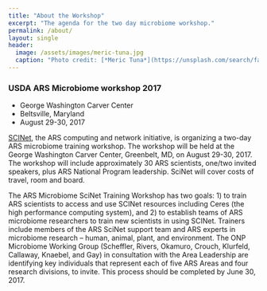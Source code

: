 ```yaml
---
title: "About the Workshop"
excerpt: "The agenda for the two day microbiome workshop."
permalink: /about/
layout: single
header:
  image: /assets/images/meric-tuna.jpg
  caption: "Photo credit: [*Meric Tuna*](https://unsplash.com/search/farm?photo=CE1OvMrZumQ)"
---
```


### USDA ARS Microbiome workshop 2017
* George Washington Carver Center
* Beltsville, Maryland
* August 29-30, 2017


[SCINet](https://www.ars.usda.gov/office-of-international-research-programs/scinet/), the ARS computing and network initiative, is organizing a two-day ARS microbiome training workshop. The workshop will be held at the George Washington Carver Center, Greenbelt, MD, on August 29-30, 2017. The workshop will include approximately 30 ARS scientists, one/two invited speakers, plus ARS National Program leadership. SciNet will cover costs of travel, room and board.

The ARS Microbiome SciNet Training Workshop has two goals: 1) to train ARS scientists to access and use SCINet resources including Ceres (the high performance computing system), and 2) to establish teams of ARS microbiome researchers to train new scientists in using SCINet. Trainers include members of the ARS SciNet support team and ARS experts in microbiome research – human, animal, plant, and environment. The ONP Microbiome Working Group (Scheffler, Rivers, Okamuro, Crouch, Klurfeld, Callaway, Knaebel, and Gay) in consultation with the Area Leadership are identifying key individuals that represent each of five ARS Areas and four research divisions, to invite. This process should be completed by June 30, 2017.
